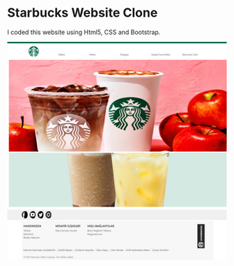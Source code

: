 <h1>Starbucks Website Clone</h1>

<p>I coded this website using Html5, CSS and Bootstrap.</p>

![Starbucks Turkey Website](img/wb2.png)
<br>
![Starbucks Turkey Website](img/wb1.png)